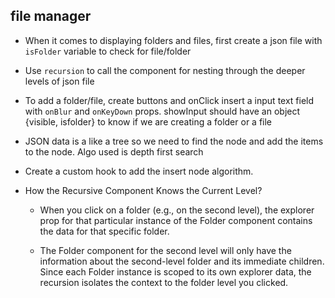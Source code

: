 ## file manager

- When it comes to displaying folders and files, first create a json file with `isFolder` variable to check for file/folder

- Use `recursion` to call the component for nesting through the deeper levels of json file

- To add a folder/file, create buttons and onClick insert a input text field with `onBlur` and `onKeyDown` props. showInput should have an object {visible, isfolder} to know if we are creating a folder or a file

- JSON data is a like a tree so we need to find the node and add the items to the node. Algo used is depth first search

- Create a custom hook to add the insert node algorithm.

- How the Recursive Component Knows the Current Level?

  - When you click on a folder (e.g., on the second level), the explorer prop for that particular instance of the Folder component contains the data for that specific folder.

  - The Folder component for the second level will only have the information about the second-level folder and its immediate children. Since each Folder instance is scoped to its own explorer data, the recursion isolates the context to the folder level you clicked.
